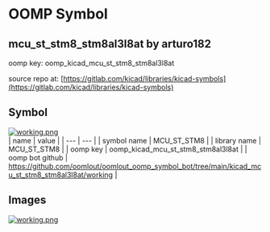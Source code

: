 # OOMP Symbol  
## mcu_st_stm8_stm8al3l8at  by arturo182  
  
oomp key: oomp_kicad_mcu_st_stm8_stm8al3l8at  
  
source repo at: [https://gitlab.com/kicad/libraries/kicad-symbols](https://gitlab.com/kicad/libraries/kicad-symbols)  
## Symbol  
  
[![working.png](working_600.png)](working.png)  
| name | value | 
| --- | --- | 
| symbol name | MCU_ST_STM8 | 
| library name | MCU_ST_STM8 | 
| oomp key | oomp_kicad_mcu_st_stm8_stm8al3l8at | 
| oomp bot github | https://github.com/oomlout/oomlout_oomp_symbol_bot/tree/main/kicad_mcu_st_stm8_stm8al3l8at/working | 
## Images  
  
[![working.png](working_140.png)](working.png)  
